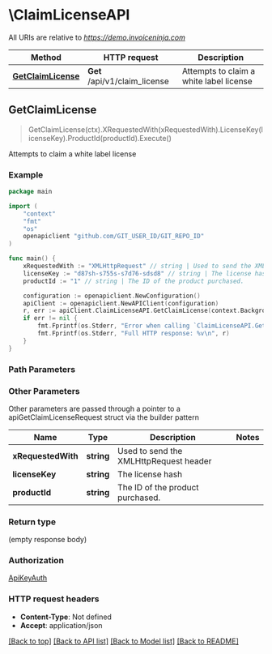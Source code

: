 # \ClaimLicenseAPI

All URIs are relative to *https://demo.invoiceninja.com*

Method | HTTP request | Description
------------- | ------------- | -------------
[**GetClaimLicense**](ClaimLicenseAPI.md#GetClaimLicense) | **Get** /api/v1/claim_license | Attempts to claim a white label license



## GetClaimLicense

> GetClaimLicense(ctx).XRequestedWith(xRequestedWith).LicenseKey(licenseKey).ProductId(productId).Execute()

Attempts to claim a white label license



### Example

```go
package main

import (
	"context"
	"fmt"
	"os"
	openapiclient "github.com/GIT_USER_ID/GIT_REPO_ID"
)

func main() {
	xRequestedWith := "XMLHttpRequest" // string | Used to send the XMLHttpRequest header
	licenseKey := "d87sh-s755s-s7d76-sdsd8" // string | The license hash
	productId := "1" // string | The ID of the product purchased.

	configuration := openapiclient.NewConfiguration()
	apiClient := openapiclient.NewAPIClient(configuration)
	r, err := apiClient.ClaimLicenseAPI.GetClaimLicense(context.Background()).XRequestedWith(xRequestedWith).LicenseKey(licenseKey).ProductId(productId).Execute()
	if err != nil {
		fmt.Fprintf(os.Stderr, "Error when calling `ClaimLicenseAPI.GetClaimLicense``: %v\n", err)
		fmt.Fprintf(os.Stderr, "Full HTTP response: %v\n", r)
	}
}
```

### Path Parameters



### Other Parameters

Other parameters are passed through a pointer to a apiGetClaimLicenseRequest struct via the builder pattern


Name | Type | Description  | Notes
------------- | ------------- | ------------- | -------------
 **xRequestedWith** | **string** | Used to send the XMLHttpRequest header | 
 **licenseKey** | **string** | The license hash | 
 **productId** | **string** | The ID of the product purchased. | 

### Return type

 (empty response body)

### Authorization

[ApiKeyAuth](../README.md#ApiKeyAuth)

### HTTP request headers

- **Content-Type**: Not defined
- **Accept**: application/json

[[Back to top]](#) [[Back to API list]](../README.md#documentation-for-api-endpoints)
[[Back to Model list]](../README.md#documentation-for-models)
[[Back to README]](../README.md)

